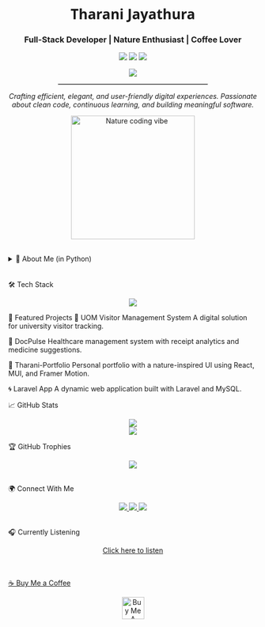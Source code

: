 <div align="center">

  <!-- Clean Header Title -->
  <h1 style="font-family: 'Segoe UI', Tahoma, Geneva, Verdana, sans-serif;">
    Tharani Jayathura
  </h1>

  <!-- Subtitle -->
  <h3>Full-Stack Developer | Nature Enthusiast | Coffee Lover</h3>

  <!-- Professional Badges -->
  <p>
    <img src="https://img.shields.io/badge/Full%20Stack-20232A?style=for-the-badge&logo=react&logoColor=61DAFB" />
    <img src="https://img.shields.io/badge/Nature_Explorer-2E8B57?style=for-the-badge&logo=leaflet&logoColor=white" />
    <img src="https://img.shields.io/badge/Coffee_Lover-6f4e37?style=for-the-badge&logo=buy-me-a-coffee&logoColor=white" />
  </p>

  <!-- Location -->
  <p>
    <img src="https://img.shields.io/badge/Location-Matara,%20Sri%20Lanka-0D1117?style=for-the-badge&logo=googlemaps&logoColor=white" />
  </p>

  <!-- Divider -->
  <hr style="width:60%; border: 0.5px solid #ccc;" />

  <!-- Description -->
  <p><em>Crafting efficient, elegant, and user-friendly digital experiences. Passionate about clean code, continuous learning, and building meaningful software.</em></p>

</div>

</div>
<p align="center">
  <img src="https://media1.giphy.com/media/v1.Y2lkPTc5MGI3NjExeHE0MHliMGlqMG5ldDZuemg3amxqdjh5OXEwOTRvcDA3eWN4YnZzdyZlcD12MV9pbnRlcm5hbF9naWZfYnlfaWQmY3Q9Zw/LbkO4HWH3ahY3G5PAy/giphy.gif" width="250" alt="Nature coding vibe" />
</p>
<br>
<details>
  <summary>🧠 About Me (in Python)</summary>

    
    ```python
    class Developer:
        def __init__(self):
            self.name = "Tharani Jayathura"
            self.role = "Full-Stack Developer"
            self.skills = ["C", "Python", "Java", "MERN Stack"]
            self.passions = ["Hiking", "Waterfalls", "Badminton", "Bike Riding"]
            self.current_learning = ["Game Development", "Advanced MERN"]
            self.coffee_consumption = "∞ cups/day"
            
        def greet(self):
            print("Let's build something amazing! 🌿✨")

    me = Developer()
    me.greet()
    ```

</details>
<br><br>
🛠️ Tech Stack
<p align="center"> <a href="https://skillicons.dev"> <img src="https://skillicons.dev/icons?i=c,python,java,js,react,nodejs,mongodb,express,laravel,html,css,tailwind,git,github,vscode&perline=6" /> </a> </p>
🌿 Featured Projects
🧾 UOM Visitor Management System
A digital solution for university visitor tracking.

💊 DocPulse
Healthcare management system with receipt analytics and medicine suggestions.

🌱 Tharani-Portfolio
Personal portfolio with a nature-inspired UI using React, MUI, and Framer Motion.

🌀 Laravel App
A dynamic web application built with Laravel and MySQL.

📈 GitHub Stats
<p align="center"> <img src="https://github-readme-stats.vercel.app/api?username=TharaniJayathura&show_icons=true&theme=merko&hide_border=true&bg_color=0D1117&title_color=2E8B57&icon_color=7FFFD4&text_color=FFFFFF" /> <br /> <img src="https://github-readme-streak-stats.herokuapp.com/?user=TharaniJayathura&theme=merko&hide_border=true&background=0D1117&stroke=2E8B57&ring=7FFFD4&fire=7FFFD4&currStreakNum=FFFFFF" /> </p>
🏆 GitHub Trophies
<p align="center"> <img src="https://github-profile-trophy.vercel.app/?username=TharaniJayathura&theme=onedark&no-bg=true&no-frame=true&row=1&column=5" /> </p><br>
🌍 Connect With Me
<p align="center"> <a href="https://www.linkedin.com/in/tharani-jayathura-96235226b"> <img src="https://img.shields.io/badge/LinkedIn-0077B5?style=for-the-badge&logo=linkedin&logoColor=white" /> </a> <a href="https://www.facebook.com/share/16n4a8h7KM/"> <img src="https://img.shields.io/badge/Facebook-1877F2?style=for-the-badge&logo=facebook&logoColor=white" /> </a> <a href="https://www.instagram.com/tharani_jayathura"> <img src="https://img.shields.io/badge/Instagram-E4405F?style=for-the-badge&logo=instagram&logoColor=white" /> </a> </p><br>
🎧 Currently Listening
<p align="center"> <a href="https://open.spotify.com/track/4nOygULhEuDO5ZBRNPFaso?si=3faf02f8302c4107" alt="Spotify Now Playing" />Click here to listen </p><br><br>
☕ Buy Me a Coffee
<p align="center"> <a href="https://barista.lk/menu/" target="_blank"> <img src="https://camo.githubusercontent.com/6bcdf472cd4ad6214ff32af8f988dff0245b678b4aa870e34c0fc5beec7d4e75/68747470733a2f2f63646e2e6275796d6561636f666665652e636f6d2f627574746f6e732f76322f617269616c2d6f72616e67652e706e67" height="45" alt="Buy Me A Coffee" /> </a> </p> 
